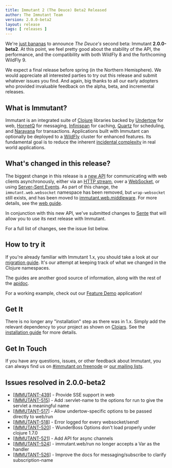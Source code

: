 ```yaml
---
title: Immutant 2 (The Deuce) Beta2 Released
author: The Immutant Team
version: 2.0.0-beta2
layout: release
tags: [ releases ]
---
```


We're [just bananas](https://www.youtube.com/watch?v=nTqn72B2Ajk) to
announce *The Deuce's* second beta: Immutant **2.0.0-beta2**. At this
point, we feel pretty good about the stability of the API, the
performance, and the compatibility with both WildFly 8 and the
forthcoming WildFly 9.

We expect a final release before spring (in the Northern
Hemisphere). We would appreciate all interested parties to try out
this release and submit whatever issues you find. And again, big
thanks to all our early adopters who provided invaluable feedback on
the alpha, beta, and incremental releases.

## What is Immutant?

Immutant is an integrated suite of [Clojure](http://clojure.org)
libraries backed by [Undertow] for web, [HornetQ] for messaging,
[Infinispan] for caching, [Quartz] for scheduling, and [Narayana] for
transactions. Applications built with Immutant can optionally be
deployed to a [WildFly] cluster for enhanced features. Its fundamental
goal is to reduce the inherent
[incidental complexity](http://en.wikipedia.org/wiki/Accidental_complexity)
in real world applications.

## What's changed in this release?

The biggest change in this release is a [new API] for communicating
with web clients asynchronously, either via an [HTTP stream], over a
[WebSocket], or using [Server-Sent Events]. As part of this change,
the `immutant.web.websocket` namespace has been removed, but
`wrap-websocket` still exists, and has been moved to
[immutant.web.middleware]. For more details, see the [web guide].

In conjunction with this new API, we've submitted changes to [Sente]
that will allow you to use its next release with Immutant.

For a full list of changes, see the issue list below.

## How to try it

If you're already familiar with Immutant 1.x, you should take a look
at our [migration guide]. It's our attempt at keeping track of what we
changed in the Clojure namespaces.

The guides are another good source of information, along with the
rest of the [apidoc].

For a working example, check out our [Feature Demo] application!

## Get It

There is no longer any "installation" step as there was in 1.x. Simply
add the relevant dependency to your project as shown on [Clojars]. See
the [installation guide] for more details.

## Get In Touch

If you have any questions, issues, or other feedback about Immutant,
you can always find us on [#immutant on freenode](/community/) or
[our mailing lists](/community/mailing_lists).


## Issues resolved in 2.0.0-beta2

<ul>
<li>[<a href='https://issues.jboss.org/browse/IMMUTANT-439'>IMMUTANT-439</a>] -         Provide SSE support in web</li>
<li>[<a href='https://issues.jboss.org/browse/IMMUTANT-515'>IMMUTANT-515</a>] -         Add :servlet-name to the options for run to give the servlet a meaningful name</li>
<li>[<a href='https://issues.jboss.org/browse/IMMUTANT-517'>IMMUTANT-517</a>] -         Allow undertow-specific options to be passed directly to web/run</li>
<li>[<a href='https://issues.jboss.org/browse/IMMUTANT-518'>IMMUTANT-518</a>] -         Error logged for every websocket/send!</li>
<li>[<a href='https://issues.jboss.org/browse/IMMUTANT-520'>IMMUTANT-520</a>] -         WunderBoss Options don&#39;t load properly under clojure 1.7.0</li>
<li>[<a href='https://issues.jboss.org/browse/IMMUTANT-521'>IMMUTANT-521</a>] -         Add API for async channels</li>
<li>[<a href='https://issues.jboss.org/browse/IMMUTANT-524'>IMMUTANT-524</a>] -         immutant.web/run no longer accepts a Var as the handler</li>
<li>[<a href='https://issues.jboss.org/browse/IMMUTANT-526'>IMMUTANT-526</a>] -         Improve the docs for messaging/subscribe to clarify subscription-name</li>
</ul>

[Clojars]: https://clojars.org/org.immutant/immutant
[apidoc]: /documentation/2.0.0-beta2/apidoc/
[migration guide]: /documentation/2.0.0-beta2/apidoc/guide-migration.html
[installation guide]: /documentation/2.0.0-beta2/apidoc/guide-installation.html
[WildFly]: http://wildfly.org/
[Feature Demo]: https://github.com/immutant/feature-demo
[Infinispan]: http://infinispan.org
[HornetQ]: http://hornetq.org
[Undertow]: http://undertow.io
[Quartz]: http://quartz-scheduler.org/
[current issues]: https://issues.jboss.org/browse/IMMUTANT
[Narayana]: http://www.jboss.org/narayana
[new API]: /documentation/2.0.0-beta2/apidoc/immutant.web.async.html
[Sente]: https://github.com/ptaoussanis/sente
[WebSocket]: http://en.wikipedia.org/wiki/WebSocket
[Server-Sent Events]: http://www.w3.org/TR/eventsource/
[HTTP stream]: http://en.wikipedia.org/wiki/Chunked_transfer_encoding
[immutant.web.middleware]: /documentation/2.0.0-beta2/apidoc/immutant.web.middleware.html
[web guide]: /documentation/2.0.0-beta2/apidoc/guide-web.html
